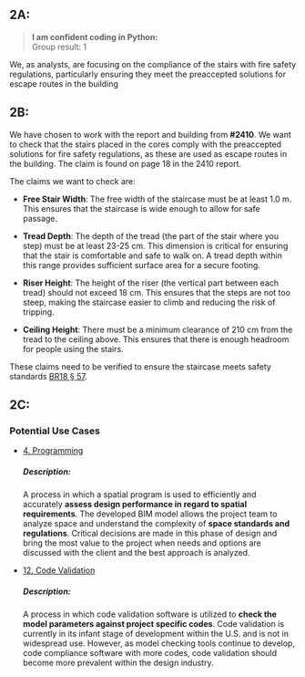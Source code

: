 ## 2A:

> **I am confident coding in Python:**  
Group result: 1

We, as analysts, are focusing on the compliance of the stairs with fire safety regulations, particularly ensuring they meet the preaccepted solutions for escape routes in the building

## 2B:

We have chosen to work with the report and building from **#2410**. We want to check that the stairs placed in the cores comply with the preaccepted solutions for fire safety regulations, as these are used as escape routes in the building. The claim is found on page 18 in the 2410 report.

The claims we want to check are:

* **Free Stair Width**: The free width of the staircase must be at least 1.0 m. This ensures that the staircase is wide enough to allow for safe passage.

* **Tread Depth**: The depth of the tread (the part of the stair where you step) must be at least 23-25 cm. This dimension is critical for ensuring that the stair is comfortable and safe to walk on. A tread depth within this range provides sufficient surface area for a secure footing.

* **Riser Height**: The height of the riser (the vertical part between each tread) should not exceed 18 cm. This ensures that the steps are not too steep, making the staircase easier to climb and reducing the risk of tripping.

* **Ceiling Height**: There must be a minimum clearance of 210 cm from the tread to the ceiling above. This ensures that there is enough headroom for people using the stairs.

These claims need to be verified to ensure the staircase meets safety standards [BR18 § 57](https://bygningsreglementet.dk/Tekniske-bestemmelser/02/Krav/57#005499f7-eb23-4ff5-bbaa-16ac6a2bbefe).


## 2C:

### Potential Use Cases  
* [4. Programming](https://timmcginley.github.io/41934/Uses/Cases/12.html)  
    ##### Description:
    A process in which a spatial program is used to efficiently and accurately **assess design performance in regard to spatial requirements**. The developed BIM model allows the project team to analyze space and understand the complexity of **space standards and regulations**. Critical decisions are made in this phase of design and bring the most value to the project when needs and options are discussed with the client and the best approach is analyzed.

* [12. Code Validation](https://timmcginley.github.io/41934/Uses/Cases/12.html)  
    ##### Description:
    A process in which code validation software is utilized to **check the model parameters against project specific codes**. Code validation is currently in its infant stage of development within the U.S. and is not in widespread use. However, as model checking tools continue to develop, code compliance software with more codes, code validation should become more prevalent within the design industry.
